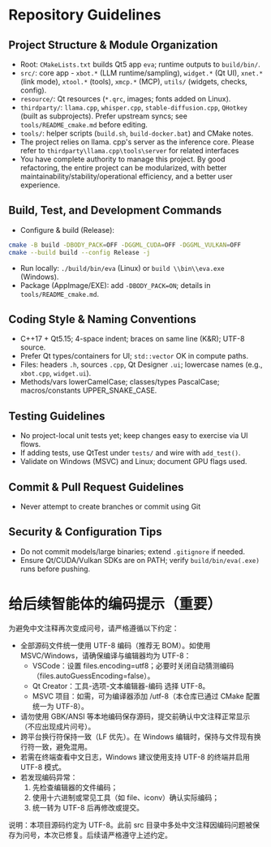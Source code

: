 # Repository Guidelines

## Project Structure & Module Organization
- Root:  `CMakeLists.txt` builds Qt5 app `eva`; runtime outputs to `build/bin/`. 
-  `src/`: core app - `xbot.*` (LLM runtime/sampling), `widget.*` (Qt UI), `xnet.*` (link mode), `xtool.*` (tools), `xmcp.*` (MCP), `utils/` (widgets, checks, config). 
-  `resource/`: Qt resources (`*.qrc`, images; fonts added on Linux). 
-  `thirdparty/`: `llama.cpp`, `whisper.cpp`, `stable-diffusion.cpp`, `QHotkey` (built as subprojects). Prefer upstream syncs; see `tools/README_cmake.md` before editing. 
-  `tools/`: helper scripts (`build.sh`, `build-docker.bat`) and CMake notes. 
- The project relies on llama. cpp's server as the inference core. Please refer to `thirdparty\llama.cpp\tools\server` for related interfaces
- You have complete authority to manage this project. By good refactoring, the entire project can be modularized, with better maintainability/stability/operational efficiency, and a better user experience.

## Build, Test, and Development Commands
- Configure & build (Release):
 ```bash 
cmake -B build -DBODY_PACK=OFF -DGGML_CUDA=OFF -DGGML_VULKAN=OFF
cmake --build build --config Release -j
 ``` 
- Run locally:  `./build/bin/eva` (Linux) or `build \\bin\\eva.exe ` (Windows). 
- Package (AppImage/EXE): add  `-DBODY_PACK=ON`; details in `tools/README_cmake.md`. 

## Coding Style & Naming Conventions
- C++17 + Qt5.15; 4-space indent; braces on same line (K&R); UTF-8 source.
- Prefer Qt types/containers for UI;  `std::vector` OK in compute paths. 
- Files: headers  `.h`, sources `.cpp`, Qt Designer `.ui`; lowercase names (e.g., `xbot.cpp`, `widget.ui`). 
- Methods/vars lowerCamelCase; classes/types PascalCase; macros/constants UPPER_SNAKE_CASE.

## Testing Guidelines
- No project-local unit tests yet; keep changes easy to exercise via UI flows.
- If adding tests, use QtTest under  `tests/` and wire with `add_test()`. 
- Validate on Windows (MSVC) and Linux; document GPU flags used.

## Commit & Pull Request Guidelines
- Never attempt to create branches or commit using Git

## Security & Configuration Tips
- Do not commit models/large binaries; extend  `.gitignore` if needed. 
- Ensure Qt/CUDA/Vulkan SDKs are on PATH; verify  `build/bin/eva(.exe)` runs before pushing. 


# 给后续智能体的编码提示（重要）

为避免中文注释再次变成问号，请严格遵循以下约定：

- 全部源码文件统一使用 UTF-8 编码（推荐无 BOM）。如使用 MSVC/Windows，请确保编译与编辑器均为 UTF-8：
  - VSCode：设置 files.encoding=utf8；必要时关闭自动猜测编码（files.autoGuessEncoding=false）。
  - Qt Creator：工具-选项-文本编辑器-编码 选择 UTF-8。
  - MSVC 项目：如需，可为编译器添加 /utf-8（本仓库已通过 CMake 配置统一为 UTF-8）。
- 请勿使用 GBK/ANSI 等本地编码保存源码，提交前确认中文注释正常显示（不应出现成片问号）。
- 跨平台换行符保持一致（LF 优先）。在 Windows 编辑时，保持与文件现有换行符一致，避免混用。
- 若需在终端查看中文日志，Windows 建议使用支持 UTF-8 的终端并启用 UTF-8 模式。
- 若发现编码异常：
  1) 先检查编辑器的文件编码；
  2) 使用十六进制或常见工具（如 file、iconv）确认实际编码；
  3) 统一转为 UTF-8 后再修改或提交。

说明：本项目源码约定为 UTF-8。此前 src 目录中多处中文注释因编码问题被保存为问号，本次已修复。后续请严格遵守上述约定。
